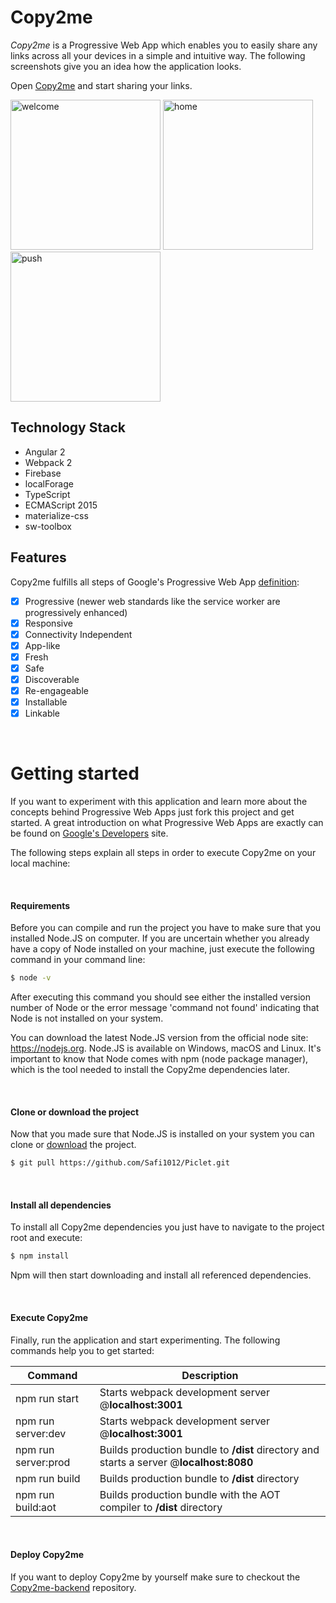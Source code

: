 # Copy2me

*Copy2me* is a Progressive Web App which enables you to easily share any links across all 
your devices in a simple and intuitive way. The following screenshots give you an idea how the 
application looks. 

Open <a href="https://clipme-32a80.firebaseapp.com/welcome" target="_blank">Copy2me</a> and start sharing your links. 

<img src="https://cloud.githubusercontent.com/assets/3514796/23517677/5b3b778e-ff71-11e6-8c09-527c9df46f8e.png" 
alt="welcome" width="240px" height="auto">
<img src="https://cloud.githubusercontent.com/assets/3514796/23517678/5b583b12-ff71-11e6-9640-cbaf2513db69.png" 
alt="home" width="240px" height="auto">
<img src="https://cloud.githubusercontent.com/assets/3514796/23517679/5b5db1dc-ff71-11e6-9299-fd8dbc427d2a.png" 
alt="push" width="240px" height="auto">



## Technology Stack

* Angular 2
* Webpack 2
* Firebase
* localForage
* TypeScript
* ECMAScript 2015
* materialize-css
* sw-toolbox



## Features

Copy2me fulfills all steps of Google's Progressive Web App <a href="https://developers.google.com/web/fundamentals/getting-started/codelabs/your-first-pwapp/" target="_blank">definition</a>:

- [x] Progressive (newer web standards like the service worker are progressively enhanced)
- [x] Responsive
- [x] Connectivity Independent
- [x] App-like
- [x] Fresh
- [x] Safe
- [x] Discoverable
- [x] Re-engageable
- [x] Installable
- [x] Linkable

<br/>


# Getting started

If you want to experiment with this application and learn more about the concepts 
behind Progressive Web Apps just fork this project and get started. A great introduction
on what Progressive Web Apps are exactly can be found on <a href="https://developers.google.com/web/progressive-web-apps/" target="_blank">Google's Developers</a> site.

The following steps explain all steps in order to execute Copy2me on your local machine:

<br/>

#### **Requirements**

Before you can compile and run the project you have to make sure that you installed Node.JS on computer.
If you are uncertain whether you already have a copy of Node installed on your machine, just execute the following command in your command line:

```bash
$ node -v
```



After executing this command you should see either the installed version number of Node or the error message 'command not found' indicating that Node is not installed on your system.

You can download the latest Node.JS version from the official node site: <a href="https://nodejs.org" target="_blank">https://nodejs.org</a>.
Node.JS is available on Windows, macOS and Linux. It's important to know that Node comes with npm (node package manager), which is the tool needed to install the Copy2me dependencies later.




<br/>


#### **Clone or download the project**

Now that you made sure that Node.JS is installed on your system you can clone or <a href="https://github.com/Safi1012/copy2me/archive/master.zip" target="_blank">download</a> the project.

```bash
$ git pull https://github.com/Safi1012/Piclet.git
```





<br/>


#### **Install all dependencies**

To install all Copy2me dependencies you just have to navigate to the project root and execute:

```bash
$ npm install
```

Npm will then start downloading and install all referenced dependencies.

<br/>


#### **Execute Copy2me**

Finally, run the application and start experimenting. The following commands help you to get started:


|Command|Description|
|---|---|
|npm run start|Starts webpack development server @**localhost:3001**|
|npm run server:dev|Starts webpack development server @**localhost:3001**|
|npm run server:prod|Builds production bundle to **/dist** directory and starts a server @**localhost:8080**|
|npm run build|Builds production bundle to **/dist** directory|
|npm run build:aot|Builds production bundle with the AOT compiler to **/dist** directory|


<br/>


#### **Deploy Copy2me**

If you want to deploy Copy2me by yourself make sure to checkout the <a href="https://github.com/Safi1012/copy2me-backend" target="_blank">Copy2me-backend</a> repository.
